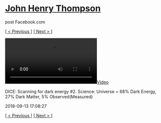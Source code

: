 # [John Henry Thompson](../README.md)
post Facebook.com

[[ < Previous ]](2018-09-16-1.md) [[ Next > ]](2018-09-13-2.md)

[![](../media/2018-09-13/DICE-Scanning-for-dark-energy-2-Science-Universe-68-Dark-Energy.mp4)](../README.md)

DICE: Scanning for dark energy #2. Science: Universe = 68% Dark Energy, 27% Dark Matter, 5% Observed(Measured)

2018-09-13 17:08:27

[[ < Previous ]](2018-09-16-1.md) [[ Next > ]](2018-09-13-2.md)